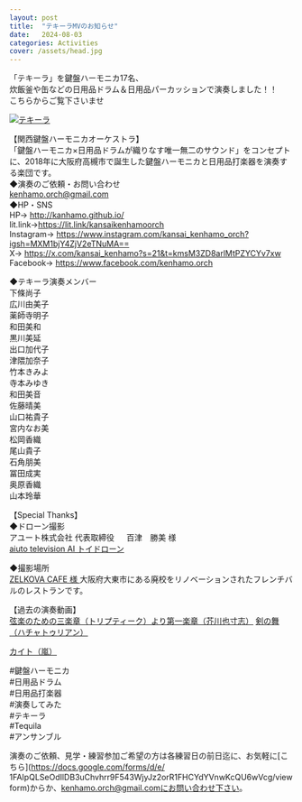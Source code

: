 ```yaml
---
layout: post
title:  "テキーラMVのお知らせ"
date:   2024-08-03 
categories: Activities
cover: /assets/head.jpg
---
```


「テキーラ」を鍵盤ハーモニカ17名、  
炊飯釜や缶などの日用品ドラム＆日用品パーカッションで演奏しました！！  
こちらからご覧下さいませ  

[![テキーラ](https://img.youtube.com/vi/Cx0nCpegUaQ/default.jpg)](https://youtu.be/Cx0nCpegUaQ?si=VimjS7RkukTazHkT)
    
【関西鍵盤ハーモニカオーケストラ】  
「鍵盤ハーモニカ×日用品ドラムが織りなす唯一無二のサウンド」をコンセプトに、2018年に大阪府高槻市で誕生した鍵盤ハーモニカと日用品打楽器を演奏する楽団です。  
◆演奏のご依頼・お問い合わせ  
kenhamo.orch@gmail.com  
◆HP・SNS  
HP→ http://kanhamo.github.io/  
lit.link→https://lit.link/kansaikenhamoorch  
Instagram→ https://www.instagram.com/kansai_kenhamo_orch?igsh=MXM1bjY4ZjV2eTNuMA==  
X→ https://x.com/kansai_kenhamo?s=21&t=kmsM3ZD8arlMtPZYCYv7xw
Facebook→ https://www.facebook.com/kenhamo.orch  
  
◆テキーラ演奏メンバー  
下條尚子  
広川由美子  
薬師寺明子  
和田美和  
黒川美延  
出口加代子  
津隈加奈子  
竹本きみよ  
寺本みゆき  
和田美音  
佐藤晴美  
山口祐貴子  
宮内なお美  
松岡香織  
尾山貴子  
石角朋美  
冨田成実  
奥原香織  
山本玲華  
  
【Special Thanks】  
◆ドローン撮影  
アユート株式会社 代表取締役  　
百津　勝美 様  
[aiuto television  AI トイドローン](https://www.aiuto2007.com/fpv)  
  
◆撮影場所  
[ZELKOVA CAFE 様 ](https://www.instagram.com/zelkovacafe?igsh=YnM4dGgydTJnbnV0) 
大阪府大東市にある廃校をリノベーションされたフレンチバルのレストランです。  
  
  
【過去の演奏動画】　  
[弦楽のための三楽章（トリプティーク）より第一楽章（芥川也寸志）](https://youtu.be/hBL_dzUWWck?si=yRwV_qV3hzI2FmBK)
[剣の舞（ハチャトゥリアン）](https://youtu.be/_XMtogH5phI?si=TjZg8MZ6AEhLJRzD) 
  
[カイト（嵐）](https://youtu.be/XCASB76ML1w?si=wfOkkZjy-m8-ahus) 
  
#鍵盤ハーモニカ  
#日用品ドラム  
#日用品打楽器  
#演奏してみた  
#テキーラ  
#Tequila  
#アンサンブル  
  
演奏のご依頼、見学・練習参加ご希望の方は各練習日の前日迄に、お気軽に[こちら](https://docs.google.com/forms/d/e/  1FAIpQLSeOdIlDB3uChvhrr9F543WjyJz2orR1FHCYdYVnwKcQU6wVcg/viewform)からか、kenhamo.orch@gmail.comにお問い合わせ下さい。 
  